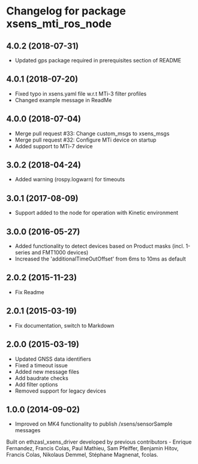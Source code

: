 # Changelog for package xsens_mti_ros_node

## 4.0.2 (2018-07-31)
* Updated gps package required in prerequisites section of README

## 4.0.1 (2018-07-20)
* Fixed typo in xsens.yaml file w.r.t MTi-3 filter profiles
* Changed example message in ReadMe

## 4.0.0 (2018-07-04)
* Merge pull request #33: Change custom_msgs to xsens_msgs
* Merge pull request #32: Configure MTi device on startup
* Added support to MTi-7 device

## 3.0.2 (2018-04-24)
* Added warning (rospy.logwarn) for timeouts

## 3.0.1 (2017-08-09)
* Support added to the node for operation with Kinetic environment

## 3.0.0 (2016-05-27)
* Added functionality to detect devices based on Product masks (incl. 1-series and FMT1000 devices)
* Increased the 'additionalTimeOutOffset' from 6ms to 10ms as default

## 2.0.2 (2015-11-23)
* Fix Readme

## 2.0.1 (2015-03-19)
* Fix documentation, switch to Markdown

## 2.0.0 (2015-03-19)
* Updated GNSS data identifiers
* Fixed a timeout issue
* Added new message files
* Add baudrate checks
* Add filter options
* Removed support for legacy devices

## 1.0.0 (2014-09-02)
* Improved on MK4 functionality to publish /xsens/sensorSample messages

Built on ethzasl_xsens_driver developed by previous contributors - Enrique Fernandez, Francis Colas, Paul Mathieu, Sam Pfeiffer, 
Benjamin Hitov, Francis Colas, Nikolaus Demmel, Stéphane Magnenat, fcolas.
